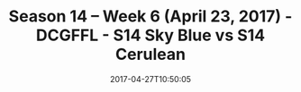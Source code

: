 ---
title: Season 14 – Week 6 (April 23, 2017) - DCGFFL - S14 Sky Blue vs S14 Cerulean
teams-score:
- team: _teams/s14-sky.md
  score: 24
- team: _teams/s14-cerulean.md
  score: 19
mvp: Andy, Alonzo
game-ball: Miles, Gaughan
sportsperson: ''
season: 14
week: 6
date: '2017-04-27T10:50:05'
pageid: season-14-week-6-april-23-2017-5105-vs-5092
---